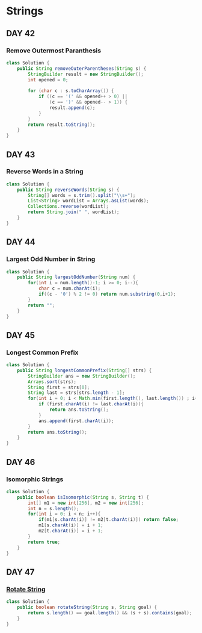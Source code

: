 # Strings
## DAY 42
### Remove Outermost Paranthesis
```java
class Solution {
    public String removeOuterParentheses(String s) {
        StringBuilder result = new StringBuilder();
        int opened = 0;
        
        for (char c : s.toCharArray()) {
            if ((c == '(' && opened++ > 0) || 
                (c == ')' && opened-- > 1)) {
                result.append(c);
            }
        }
        return result.toString();
    }
}
```
## DAY 43
### Reverse Words in a String
```java
class Solution {
    public String reverseWords(String s) {
        String[] words = s.trim().split("\\s+");
        List<String> wordList = Arrays.asList(words);
        Collections.reverse(wordList);
        return String.join(" ", wordList);
    }
}
```
## DAY 44
### Largest Odd Number in String
```java
class Solution {
    public String largestOddNumber(String num) {
        for(int i = num.length()-1; i >= 0; i--){
            char c = num.charAt(i);
            if((c - '0') % 2 != 0) return num.substring(0,i+1);
        } 
        return "";
    }
}
```
## DAY 45
### Longest Common Prefix
```java
class Solution {
    public String longestCommonPrefix(String[] strs) {
        StringBuilder ans = new StringBuilder();
        Arrays.sort(strs);
        String first = strs[0];
        String last = strs[strs.length - 1];
        for(int i = 0; i < Math.min(first.length(), last.length()) ; i++){
            if (first.charAt(i) != last.charAt(i)){
                return ans.toString();
            }
            ans.append(first.charAt(i));
        }
        return ans.toString();
    }
}
```

## DAY 46
### Isomorphic Strings
```java
class Solution {
    public boolean isIsomorphic(String s, String t) {
        int[] m1 = new int[256], m2 = new int[256];
        int n = s.length();
        for(int i = 0; i < n; i++){
            if(m1[s.charAt(i)] != m2[t.charAt(i)]) return false;
            m1[s.charAt(i)] = i + 1;
            m2[t.charAt(i)] = i + 1;
        }
        return true;
    }
}
```
## DAY 47
### [Rotate String](https://leetcode.com/problems/rotate-string/)
```java
class Solution {
    public boolean rotateString(String s, String goal) {
        return s.length() == goal.length() && (s + s).contains(goal);
    }
}
```
